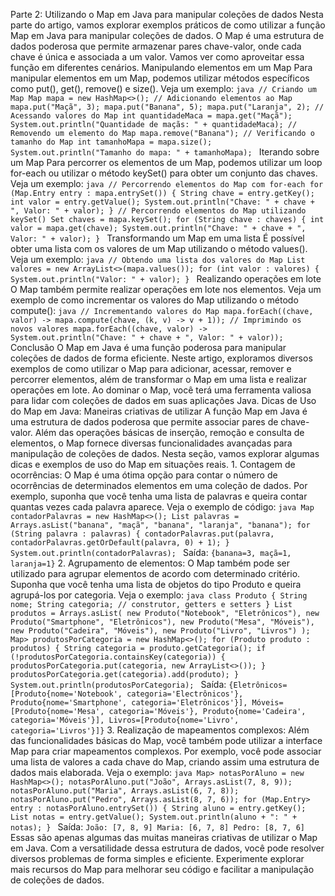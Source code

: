 Parte 2: Utilizando o Map em Java para manipular coleções de dados Nesta parte do artigo, vamos explorar exemplos práticos de como utilizar a função Map em Java para manipular coleções de dados. O Map é uma estrutura de dados poderosa que permite armazenar pares chave-valor, onde cada chave é única e associada a um valor. Vamos ver como aproveitar essa função em diferentes cenários. Manipulando elementos em um Map Para manipular elementos em um Map, podemos utilizar métodos específicos como put(), get(), remove() e size(). Veja um exemplo: ```java // Criando um Map Map mapa = new HashMap<>(); // Adicionando elementos ao Map mapa.put("Maçã", 3); mapa.put("Banana", 5); mapa.put("Laranja", 2); // Acessando valores do Map int quantidadeMaca = mapa.get("Maçã"); System.out.println("Quantidade de maçãs: " + quantidadeMaca); // Removendo um elemento do Map mapa.remove("Banana"); // Verificando o tamanho do Map int tamanhoMapa = mapa.size(); System.out.println("Tamanho do mapa: " + tamanhoMapa); ``` Iterando sobre um Map Para percorrer os elementos de um Map, podemos utilizar um loop for-each ou utilizar o método keySet() para obter um conjunto das chaves. Veja um exemplo: ```java // Percorrendo elementos do Map com for-each for (Map.Entry entry : mapa.entrySet()) { String chave = entry.getKey(); int valor = entry.getValue(); System.out.println("Chave: " + chave + ", Valor: " + valor); } // Percorrendo elementos do Map utilizando keySet() Set chaves = mapa.keySet(); for (String chave : chaves) { int valor = mapa.get(chave); System.out.println("Chave: " + chave + ", Valor: " + valor); } ``` Transformando um Map em uma lista É possível obter uma lista com os valores de um Map utilizando o método values(). Veja um exemplo: ```java // Obtendo uma lista dos valores do Map List valores = new ArrayList<>(mapa.values()); for (int valor : valores) { System.out.println("Valor: " + valor); } ``` Realizando operações em lote O Map também permite realizar operações em lote nos elementos. Veja um exemplo de como incrementar os valores do Map utilizando o método compute(): ```java // Incrementando valores do Map mapa.forEach((chave, valor) -> mapa.compute(chave, (k, v) -> v + 1)); // Imprimindo os novos valores mapa.forEach((chave, valor) -> System.out.println("Chave: " + chave + ", Valor: " + valor)); ``` Conclusão O Map em Java é uma função poderosa para manipular coleções de dados de forma eficiente. Neste artigo, exploramos diversos exemplos de como utilizar o Map para adicionar, acessar, remover e percorrer elementos, além de transformar o Map em uma lista e realizar operações em lote. Ao dominar o Map, você terá uma ferramenta valiosa para lidar com coleções de dados em suas aplicações Java.
Dicas de Uso do Map em Java: Maneiras criativas de utilizar A função Map em Java é uma estrutura de dados poderosa que permite associar pares de chave-valor. Além das operações básicas de inserção, remoção e consulta de elementos, o Map fornece diversas funcionalidades avançadas para manipulação de coleções de dados. Nesta seção, vamos explorar algumas dicas e exemplos de uso do Map em situações reais. 1. Contagem de ocorrências: O Map é uma ótima opção para contar o número de ocorrências de determinados elementos em uma coleção de dados. Por exemplo, suponha que você tenha uma lista de palavras e queira contar quantas vezes cada palavra aparece. Veja o exemplo de código: ```java Map contadorPalavras = new HashMap<>(); List palavras = Arrays.asList("banana", "maçã", "banana", "laranja", "banana"); for (String palavra : palavras) { contadorPalavras.put(palavra, contadorPalavras.getOrDefault(palavra, 0) + 1); } System.out.println(contadorPalavras); ``` Saída: ``` {banana=3, maçã=1, laranja=1} ``` 2. Agrupamento de elementos: O Map também pode ser utilizado para agrupar elementos de acordo com determinado critério. Suponha que você tenha uma lista de objetos do tipo Produto e queira agrupá-los por categoria. Veja o exemplo: ```java class Produto { String nome; String categoria; // construtor, getters e setters } List produtos = Arrays.asList( new Produto("Notebook", "Eletrônicos"), new Produto("Smartphone", "Eletrônicos"), new Produto("Mesa", "Móveis"), new Produto("Cadeira", "Móveis"), new Produto("Livro", "Livros") ); Map> produtosPorCategoria = new HashMap<>(); for (Produto produto : produtos) { String categoria = produto.getCategoria(); if (!produtosPorCategoria.containsKey(categoria)) { produtosPorCategoria.put(categoria, new ArrayList<>()); } produtosPorCategoria.get(categoria).add(produto); } System.out.println(produtosPorCategoria); ``` Saída: ``` {Eletrônicos=[Produto{nome='Notebook', categoria='Electrônicos'}, Produto{nome='Smartphone', categoria='Eletrônicos'}], Móveis=[Produto{nome='Mesa', categoria='Móveis'}, Produto{nome='Cadeira', categoria='Móveis'}], Livros=[Produto{nome='Livro', categoria='Livros'}]} ``` 3. Realização de mapeamentos complexos: Além das funcionalidades básicas do Map, você também pode utilizar a interface Map para criar mapeamentos complexos. Por exemplo, você pode associar uma lista de valores a cada chave do Map, criando assim uma estrutura de dados mais elaborada. Veja o exemplo: ```java Map> notasPorAluno = new HashMap<>(); notasPorAluno.put("João", Arrays.asList(7, 8, 9)); notasPorAluno.put("Maria", Arrays.asList(6, 7, 8)); notasPorAluno.put("Pedro", Arrays.asList(8, 7, 6)); for (Map.Entry> entry : notasPorAluno.entrySet()) { String aluno = entry.getKey(); List notas = entry.getValue(); System.out.println(aluno + ": " + notas); } ``` Saída: ``` João: [7, 8, 9] Maria: [6, 7, 8] Pedro: [8, 7, 6] ``` Essas são apenas algumas das muitas maneiras criativas de utilizar o Map em Java. Com a versatilidade dessa estrutura de dados, você pode resolver diversos problemas de forma simples e eficiente. Experimente explorar mais recursos do Map para melhorar seu código e facilitar a manipulação de coleções de dados.
